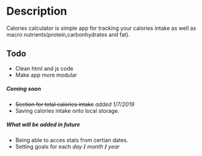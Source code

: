 # Description
Calories calculator is simple app for tracking your calories intake as well as macro nutrients(protein,carbonhydrates and fat).

## Todo
  - Clean html and js code
  - Make app more modular

  ##### Coming soon
  - ~~Section for total calories intake~~ *added 1/7/2019*
  - Saving calories intake onto local storage.

  ##### What will be added in future 
  - Being able to acces stats from certian dates.
  - Setting goals for each *day* **/** *month* **/** *year*